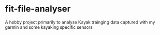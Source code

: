 # fit-file-analyser
A hobby project primarily  to analyse Kayak trainging data captured with my garmin and some kayaking specific sensors
